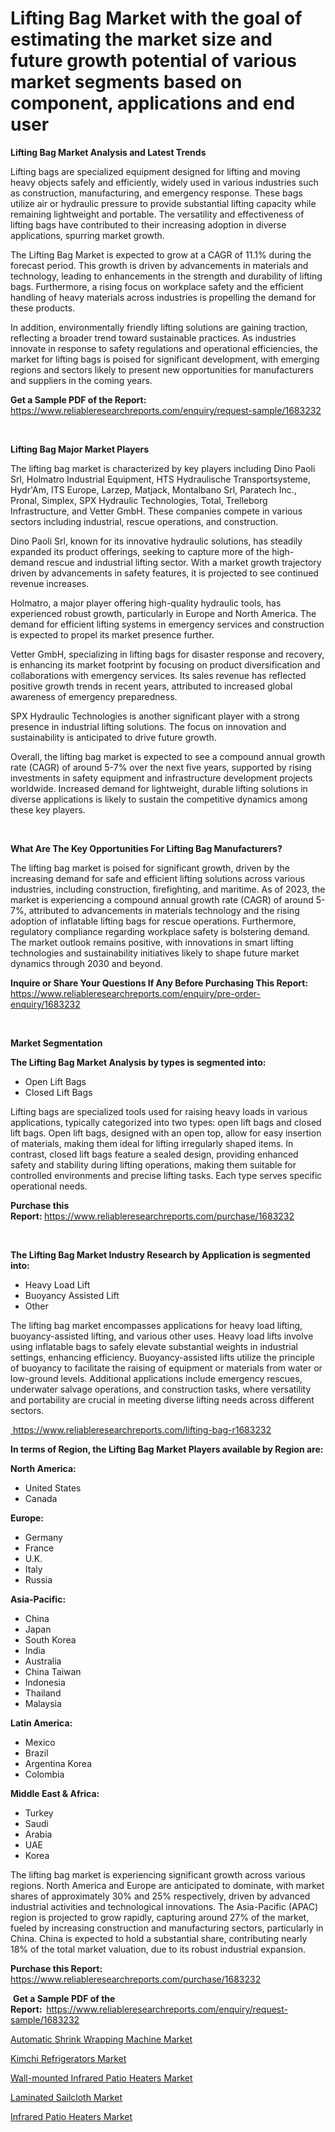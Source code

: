 <p><h1>Lifting Bag Market with the goal of estimating the market size and future growth potential of various market segments based on component, applications and end user</h1></p><p><strong>Lifting Bag Market Analysis and Latest Trends</strong></p>
<p><p>Lifting bags are specialized equipment designed for lifting and moving heavy objects safely and efficiently, widely used in various industries such as construction, manufacturing, and emergency response. These bags utilize air or hydraulic pressure to provide substantial lifting capacity while remaining lightweight and portable. The versatility and effectiveness of lifting bags have contributed to their increasing adoption in diverse applications, spurring market growth.</p><p>The Lifting Bag Market is expected to grow at a CAGR of 11.1% during the forecast period. This growth is driven by advancements in materials and technology, leading to enhancements in the strength and durability of lifting bags. Furthermore, a rising focus on workplace safety and the efficient handling of heavy materials across industries is propelling the demand for these products.</p><p>In addition, environmentally friendly lifting solutions are gaining traction, reflecting a broader trend toward sustainable practices. As industries innovate in response to safety regulations and operational efficiencies, the market for lifting bags is poised for significant development, with emerging regions and sectors likely to present new opportunities for manufacturers and suppliers in the coming years.</p></p>
<p><strong>Get a Sample PDF of the Report:&nbsp;</strong> <a href="https://www.reliableresearchreports.com/enquiry/request-sample/1683232?utm_campaign=9&utm_medium=2&utm_source=Github&utm_content=ia&utm_term=30122024&utm_id=lifting-bag">https://www.reliableresearchreports.com/enquiry/request-sample/1683232</a></p>
<p>&nbsp;</p>
<p><strong>Lifting Bag Major Market Players</strong></p>
<p><p>The lifting bag market is characterized by key players including Dino Paoli Srl, Holmatro Industrial Equipment, HTS Hydraulische Transportsysteme, Hydr'Am, ITS Europe, Larzep, Matjack, Montalbano Srl, Paratech Inc., Pronal, Simplex, SPX Hydraulic Technologies, Total, Trelleborg Infrastructure, and Vetter GmbH. These companies compete in various sectors including industrial, rescue operations, and construction.</p><p>Dino Paoli Srl, known for its innovative hydraulic solutions, has steadily expanded its product offerings, seeking to capture more of the high-demand rescue and industrial lifting sector. With a market growth trajectory driven by advancements in safety features, it is projected to see continued revenue increases.</p><p>Holmatro, a major player offering high-quality hydraulic tools, has experienced robust growth, particularly in Europe and North America. The demand for efficient lifting systems in emergency services and construction is expected to propel its market presence further.</p><p>Vetter GmbH, specializing in lifting bags for disaster response and recovery, is enhancing its market footprint by focusing on product diversification and collaborations with emergency services. Its sales revenue has reflected positive growth trends in recent years, attributed to increased global awareness of emergency preparedness.</p><p>SPX Hydraulic Technologies is another significant player with a strong presence in industrial lifting solutions. The focus on innovation and sustainability is anticipated to drive future growth.</p><p>Overall, the lifting bag market is expected to see a compound annual growth rate (CAGR) of around 5-7% over the next five years, supported by rising investments in safety equipment and infrastructure development projects worldwide. Increased demand for lightweight, durable lifting solutions in diverse applications is likely to sustain the competitive dynamics among these key players.</p></p>
<p>&nbsp;</p>
<p><strong>What Are The Key Opportunities For Lifting Bag Manufacturers?</strong></p>
<p><p>The lifting bag market is poised for significant growth, driven by the increasing demand for safe and efficient lifting solutions across various industries, including construction, firefighting, and maritime. As of 2023, the market is experiencing a compound annual growth rate (CAGR) of around 5-7%, attributed to advancements in materials technology and the rising adoption of inflatable lifting bags for rescue operations. Furthermore, regulatory compliance regarding workplace safety is bolstering demand. The market outlook remains positive, with innovations in smart lifting technologies and sustainability initiatives likely to shape future market dynamics through 2030 and beyond.</p></p>
<p><strong>Inquire or Share Your Questions If Any Before Purchasing This Report:</strong> <a href="https://www.reliableresearchreports.com/enquiry/pre-order-enquiry/1683232?utm_campaign=9&utm_medium=2&utm_source=Github&utm_content=ia&utm_term=30122024&utm_id=lifting-bag">https://www.reliableresearchreports.com/enquiry/pre-order-enquiry/1683232</a></p>
<p>&nbsp;</p>
<p><strong>Market Segmentation</strong></p>
<p><strong>The Lifting Bag Market Analysis by types is segmented into:</strong></p>
<p><ul><li>Open Lift Bags</li><li>Closed Lift Bags</li></ul></p>
<p><p>Lifting bags are specialized tools used for raising heavy loads in various applications, typically categorized into two types: open lift bags and closed lift bags. Open lift bags, designed with an open top, allow for easy insertion of materials, making them ideal for lifting irregularly shaped items. In contrast, closed lift bags feature a sealed design, providing enhanced safety and stability during lifting operations, making them suitable for controlled environments and precise lifting tasks. Each type serves specific operational needs.</p></p>
<p><strong>Purchase this Report:&nbsp;</strong><a href="https://www.reliableresearchreports.com/purchase/1683232?utm_campaign=9&utm_medium=2&utm_source=Github&utm_content=ia&utm_term=30122024&utm_id=lifting-bag">https://www.reliableresearchreports.com/purchase/1683232</a></p>
<p>&nbsp;</p>
<p><strong>The Lifting Bag Market Industry Research by Application is segmented into:</strong></p>
<p><ul><li>Heavy Load Lift</li><li>Buoyancy Assisted Lift</li><li>Other</li></ul></p>
<p><p>The lifting bag market encompasses applications for heavy load lifting, buoyancy-assisted lifting, and various other uses. Heavy load lifts involve using inflatable bags to safely elevate substantial weights in industrial settings, enhancing efficiency. Buoyancy-assisted lifts utilize the principle of buoyancy to facilitate the raising of equipment or materials from water or low-ground levels. Additional applications include emergency rescues, underwater salvage operations, and construction tasks, where versatility and portability are crucial in meeting diverse lifting needs across different sectors.</p></p>
<p><a href="https://www.reliableresearchreports.com/lifting-bag-r1683232?utm_campaign=9&utm_medium=2&utm_source=Github&utm_content=ia&utm_term=30122024&utm_id=lifting-bag">&nbsp;https://www.reliableresearchreports.com/lifting-bag-r1683232</a></p>
<p><strong>In terms of Region, the Lifting Bag Market Players available by Region are:</strong></p>
<p>
    <p> <strong> North America: </strong>
        <ul>
            <li>United States</li>
            <li>Canada</li>
        </ul>
        </p> 
    <p> <strong> Europe: </strong>
        <ul>
            <li>Germany</li>
            <li>France</li>
            <li>U.K.</li>
            <li>Italy</li>
            <li>Russia</li>
        </ul>
        </p> 
    <p> <strong> Asia-Pacific: </strong>
        <ul>
            <li>China</li>
            <li>Japan</li>
            <li>South Korea</li>
            <li>India</li>
            <li>Australia</li>
            <li>China Taiwan</li>
            <li>Indonesia</li>
            <li>Thailand</li>
            <li>Malaysia</li>
        </ul>
        </p> 
    <p> <strong> Latin America: </strong>
        <ul>
            <li>Mexico</li>
            <li>Brazil</li>
            <li>Argentina Korea</li>
            <li>Colombia</li>
        </ul>
        </p> 
    <p> <strong> Middle East & Africa: </strong>
        <ul>
            <li>Turkey</li>
            <li>Saudi</li>
            <li>Arabia</li>
            <li>UAE</li>
            <li>Korea</li>
        </ul>
    </p>
    </p>
<p><p>The lifting bag market is experiencing significant growth across various regions. North America and Europe are anticipated to dominate, with market shares of approximately 30% and 25% respectively, driven by advanced industrial activities and technological innovations. The Asia-Pacific (APAC) region is projected to grow rapidly, capturing around 27% of the market, fueled by increasing construction and manufacturing sectors, particularly in China. China is expected to hold a substantial share, contributing nearly 18% of the total market valuation, due to its robust industrial expansion.</p></p>
<p><strong>Purchase this Report: </strong><a href="https://www.reliableresearchreports.com/purchase/1683232?utm_campaign=9&utm_medium=2&utm_source=Github&utm_content=ia&utm_term=30122024&utm_id=lifting-bag">https://www.reliableresearchreports.com/purchase/1683232</a></p>
<p>&nbsp;<strong>Get a Sample PDF of the Report:&nbsp;&nbsp;</strong><a href="https://www.reliableresearchreports.com/enquiry/request-sample/1683232?utm_campaign=9&utm_medium=2&utm_source=Github&utm_content=ia&utm_term=30122024&utm_id=lifting-bag">https://www.reliableresearchreports.com/enquiry/request-sample/1683232</a></p>
<p><strong></strong></p>
<p><p><a href="https://github.com/hgf64gh/Market-Research-Report-List-1/blob/main/automatic-shrink-wrapping-machine-market.md?utm_campaign=9&utm_medium=2&utm_source=Github&utm_content=ia&utm_term=30122024&utm_id=lifting-bag">Automatic Shrink Wrapping Machine Market</a></p><p><a href="https://github.com/SanjidaMahmud54/Market-Research-Report-List-1/blob/main/kimchi-refrigerators-market.md?utm_campaign=9&utm_medium=2&utm_source=Github&utm_content=ia&utm_term=30122024&utm_id=lifting-bag">Kimchi Refrigerators Market</a></p><p><a href="https://github.com/ulyssacrayne00231/Market-Research-Report-List-1/blob/main/wall-mounted-infrared-patio-heaters-market.md?utm_campaign=9&utm_medium=2&utm_source=Github&utm_content=ia&utm_term=30122024&utm_id=lifting-bag">Wall-mounted Infrared Patio Heaters Market</a></p><p><a href="https://github.com/WashimHussain441/Market-Research-Report-List-1/blob/main/laminated-sailcloth-market.md?utm_campaign=9&utm_medium=2&utm_source=Github&utm_content=ia&utm_term=30122024&utm_id=lifting-bag">Laminated Sailcloth Market</a></p><p><a href="https://github.com/manesros8/Market-Research-Report-List-1/blob/main/infrared-patio-heaters-market.md?utm_campaign=9&utm_medium=2&utm_source=Github&utm_content=ia&utm_term=30122024&utm_id=lifting-bag">Infrared Patio Heaters Market</a></p></p>